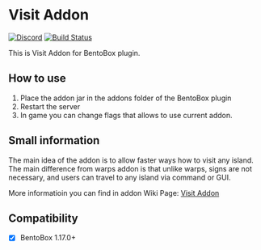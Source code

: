 # Visit Addon
[![Discord](https://img.shields.io/discord/272499714048524288.svg?logo=discord)](https://discord.bentobox.world)
[![Build Status](https://ci.codemc.io/buildStatus/icon?job=BentoBoxWorld/Visit)](https://ci.codemc.io/job/BentoBoxWorld/job/Visit/)

This is Visit Addon for BentoBox plugin.  

## How to use

1. Place the addon jar in the addons folder of the BentoBox plugin
2. Restart the server
3. In game you can change flags that allows to use current addon.

## Small information

The main idea of the addon is to allow faster ways how to visit any island. 
The main difference from warps addon is that unlike warps, signs are not necessary, and users can travel to any island via command or GUI.

More informatioin you can find in addon Wiki Page: [Visit Addon](https://docs.bentobox.world/en/latest/addons/Visit/)

## Compatibility

- [x] BentoBox 1.17.0+
